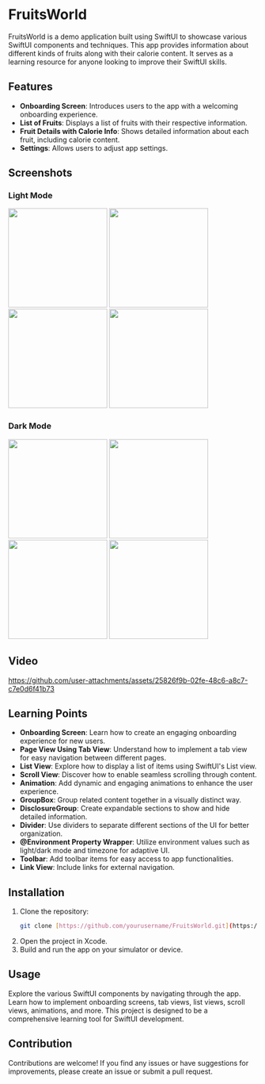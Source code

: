 # FruitsWorld

FruitsWorld is a demo application built using SwiftUI to showcase various SwiftUI components and techniques. This app provides information about different kinds of fruits along with their calorie content. It serves as a learning resource for anyone looking to improve their SwiftUI skills.

## Features

- **Onboarding Screen**: Introduces users to the app with a welcoming onboarding experience.
- **List of Fruits**: Displays a list of fruits with their respective information.
- **Fruit Details with Calorie Info**: Shows detailed information about each fruit, including calorie content.
- **Settings**: Allows users to adjust app settings.

## Screenshots
 ### Light Mode
<img src="https://github.com/user-attachments/assets/86b0c64c-91e6-47d6-9e30-fd44f335ee84" width="200" />
<img src="https://github.com/user-attachments/assets/2d9e89d5-8c89-4456-ac0a-b6fa29e10e90" width="200" />
<img src="https://github.com/user-attachments/assets/6b921737-4a8c-487b-a9a0-d21700560103" width="200" />
<img src="https://github.com/user-attachments/assets/f203b611-bb8b-4a16-8b1e-e0bb70529596" width="200" />

 ### Dark Mode
<img src="https://github.com/user-attachments/assets/3a2c52ca-6f49-407b-96a2-0117085cc085" width="200" />
<img src="https://github.com/user-attachments/assets/84af1cc3-c9b3-4712-8c58-a8b779156c9e" width="200" />
<img src="https://github.com/user-attachments/assets/b811f3a8-ebd7-46e3-831e-b28cf6269cfb" width="200" />
<img src="https://github.com/user-attachments/assets/2ed41ce9-53c0-4fb0-a659-723b9616ced5" width="200" />

## Video 

https://github.com/user-attachments/assets/25826f9b-02fe-48c6-a8c7-c7e0d6f41b73

## Learning Points

- **Onboarding Screen**: Learn how to create an engaging onboarding experience for new users.
- **Page View Using Tab View**: Understand how to implement a tab view for easy navigation between different pages.
- **List View**: Explore how to display a list of items using SwiftUI's List view.
- **Scroll View**: Discover how to enable seamless scrolling through content.
- **Animation**: Add dynamic and engaging animations to enhance the user experience.
- **GroupBox**: Group related content together in a visually distinct way.
- **DisclosureGroup**: Create expandable sections to show and hide detailed information.
- **Divider**: Use dividers to separate different sections of the UI for better organization.
- **@Environment Property Wrapper**: Utilize environment values such as light/dark mode and timezone for adaptive UI.
- **Toolbar**: Add toolbar items for easy access to app functionalities.
- **Link View**: Include links for external navigation.


## Installation

1. Clone the repository:
   ```bash
   git clone [https://github.com/yourusername/FruitsWorld.git](https://github.com/Faizulkarim/FruitesWorld.git)

2. Open the project in Xcode.
3. Build and run the app on your simulator or device.

## Usage

Explore the various SwiftUI components by navigating through the app. Learn how to implement onboarding screens, tab views, list views, scroll views, animations, and more. This project is designed to be a comprehensive learning tool for SwiftUI development.

## Contribution

Contributions are welcome! If you find any issues or have suggestions for improvements, please create an issue or submit a pull request.

